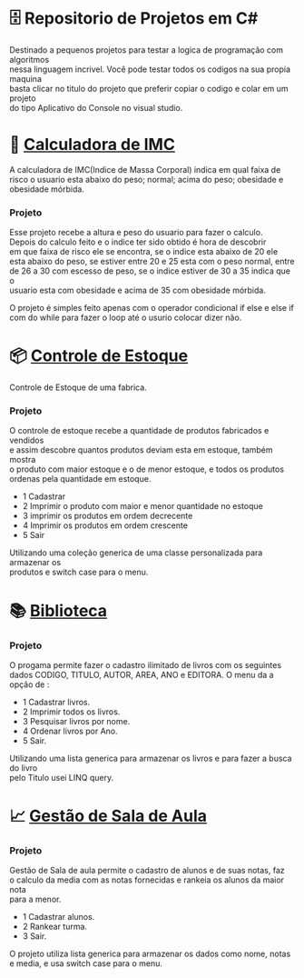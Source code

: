 # 🗄 Repositorio de Projetos em C#

Destinado a pequenos projetos para testar a logica de programação com algoritmos  
nessa linguagem incrivel. Você pode testar todos os codigos na sua propia maquina  
basta clicar no titulo do projeto que preferir copiar o codigo e colar em um projeto  
do tipo Aplicativo do Console no visual studio.

# 🧮 [Calculadora de IMC](https://github.com/raphael-rfa/csharp/blob/main/CalculoDoIMC/CalculoDoIMC/Program.cs)

A calculadora de IMC(Indice de Massa Corporal) indica em qual faixa de  
risco o usuario esta abaixo do peso; normal; acima do peso; obesidade e  
obesidade mórbida.

### Projeto

Esse projeto recebe a altura e peso do usuario para fazer o calculo.  
Depois do calculo feito e o indice ter sido obtido é hora de descobrir  
em que faixa de risco ele se encontra, se o indice esta abaixo de 20 ele  
esta abaixo do peso, se estiver entre 20 e 25 esta com o peso normal, entre  
de 26 a 30 com escesso de peso, se o indice estiver de 30 a 35 indica que o  
usuario esta com obesidade e acima de 35 com obesidade mórbida.  

O projeto é simples feito apenas com o operador condicional if else e else if  
com do while para fazer o loop até o usurio colocar dizer não.

# 📦 [Controle de Estoque](https://github.com/raphael-rfa/csharp/blob/main/ControleDeEstoque/ControleDeEstoque/Program.cs)

Controle de Estoque de uma fabrica.

### Projeto

O controle de estoque recebe a quantidade de produtos fabricados e vendidos   
e assim descobre quantos produtos deviam esta em estoque, também mostra  
o produto com maior estoque e o de menor estoque, e todos os produtos  
ordenas pela quantidade em estoque.

- 1 Cadastrar
- 2 Imprimir o produto com maior e menor quantidade no estoque
- 3 imprimir os produtos em ordem decrecente
- 4 Imprimir os produtos em ordem crescente
- 5 Sair
 
Utilizando uma coleção generica de uma classe personalizada para armazenar os  
produtos e switch case para o menu.


# 📚 [Biblioteca](https://github.com/raphael-rfa/Projetos-em-Csharp/blob/main/Biblioteca/Biblioteca/Program.cs)

### Projeto

O progama permite fazer o cadastro ilimitado de livros com os seguintes   
dados CODIGO, TITULO, AUTOR, AREA, ANO e EDITORA. O menu da a opção de : 

- 1 Cadastrar livros.
- 2 Imprimir todos os livros.
- 3 Pesquisar livros por nome.
- 4 Ordenar livros por Ano.
- 5 Sair.

Utilizando uma lista generica para armazenar os livros e para fazer a busca do livro  
pelo Titulo usei LINQ query.

# 📈 [Gestão de Sala de Aula](https://github.com/raphael-rfa/Projetos-em-Csharp/blob/main/GestaoDeSalaDeAula/Gest%C3%A3oDeSalaDeAula/Program.cs)

### Projeto

Gestão de Sala de aula permite o cadastro de alunos e de suas notas, faz  
o calculo da media com as notas fornecidas e rankeia os alunos da maior nota  
para a menor.

- 1 Cadastrar alunos.
- 2 Rankear turma.
- 3 Sair.

O projeto utiliza lista generica para armazenar os dados como nome, notas e media,
e usa switch case para o menu.
